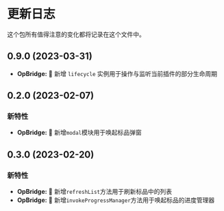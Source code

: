 # 更新日志

这个包所有值得注意的变化都将记录在这个文件中。

## 0.9.0 (2023-03-31)

- **OpBridge:** 🌟 新增 `lifecycle` 实例用于操作与监听当前插件的部分生命周期

## 0.2.0 (2023-02-07)

### 新特性

- **OpBridge:** 🌟 新增`modal`模块用于唤起标品弹窗

## 0.3.0 (2023-02-20)

### 新特性

- **OpBridge:** 🌟 新增`refreshList`方法用于刷新标品中的列表
- **OpBridge:** 🌟 新增`invokeProgressManager`方法用于唤起标品的进度管理器
